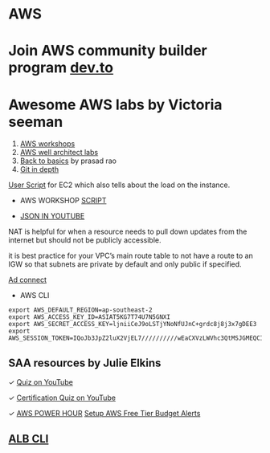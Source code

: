 # AWS

# Join AWS community builder program [dev.to](https://dev.to/aws-builders/how-to-become-an-aws-community-builder-2m79)

# Awesome AWS labs by Victoria seeman 

1. [AWS workshops](https://awsworkshop.io/)
2. [AWS well architect labs ](https://wellarchitectedlabs.com/)
3.  [Back to basics](https://aws.amazon.com/architecture/back-to-basics/?tma.sort-by=item.additionalFields.airDate&tma.sort-order=desc&awsf.categories=*all) by prasad rao
4. [Git in depth](https://gitimmersion.com/index.html)


[User Script](https://github.com/Ananyojha/AWS/blob/main/Bash_scripts/qwiklabs.-asg.sh) for EC2 which also tells about the load on the instance. 
- AWS WORKSHOP [SCRIPT](https://s3.amazonaws.com/immersionday-labs/bootstrap.sh)

- [JSON IN YOUTUBE](https://www.youtube.com/playlist?list=PLEzQf147-uEoNCeDlRrXv6ClsLDN-HtNm)

NAT is helpful for when a resource needs to pull down updates from the internet but should not be publicly accessible.

it is best practice for your VPC’s main route table to not have a route to an IGW so that subnets are private by default and only public if specified.

[Ad connect](https://docs.microsoft.com/en-us/azure/active-directory/cloud-sync/tutorial-single-forest)

- AWS CLI 
 ```
export AWS_DEFAULT_REGION=ap-southeast-2
export AWS_ACCESS_KEY_ID=ASIAT5KG7T74U7N5GNXI
export AWS_SECRET_ACCESS_KEY=ljniiCeJ9oLSTjYNoNfUJnC+grdc8j8j3x7gDEE3
export AWS_SESSION_TOKEN=IQoJb3JpZ2luX2VjEL7//////////wEaCXVzLWVhc3QtMSJGMEQCIAIUNx0QLAdajMR9FLVvMx2Mv
```

## SAA resources by Julie Elkins
✓ [Quiz on YouTube](https://m.youtube.com/playlist?list=PLBFD3bw_QT1YJe34JPM9MtR5tiVIekxBH)

✓ [Certification Quiz on YouTube](https://m.youtube.com/watch?v=VZXnGtAqxYY)

✓ [AWS POWER HOUR]()
[Setup AWS Free Tier Budget Alerts](https://aws.amazon.com/getting-started/hands-on/control-your-costs-free-tier-budgets/)

## [ALB CLI](https://docs.aws.amazon.com/elasticloadbalancing/latest/application/tutorial-application-load-balancer-cli.html)
